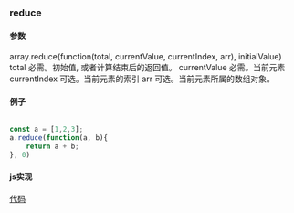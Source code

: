 ### reduce

#### 参数

array.reduce(function(total, currentValue, currentIndex, arr), initialValue)
total	必需。初始值, 或者计算结束后的返回值。
currentValue	必需。当前元素
currentIndex	可选。当前元素的索引
arr	可选。当前元素所属的数组对象。

#### 例子

```js

const a = [1,2,3];
a.reduce(function(a, b){
	return a + b;
}, 0)

```

#### js实现

[代码](./%E4%BB%A3%E7%A0%81/reduce.js)